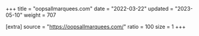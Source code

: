+++
title = "oopsallmarquees.com"
date = "2022-03-22"
updated = "2023-05-10"
weight = 707

[extra]
source = "https://oopsallmarquees.com/"
ratio = 100
size = 1
+++
